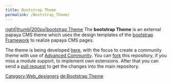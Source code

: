 ```yaml
---
title: Bootstrap Theme
permalink: /Bootstrap_Theme/
---
```


[right|thumb|200px|bootstrap Theme](/File:Bootstraptheme.png.md) The **bootstrap Theme** is an external papaya CMS theme which uses the design templates of the [bootstrap Framework](http://en.wikipedia.org/wiki/Twitter_Bootstrap) to realize papaya CMS pages.

The theme is being developed [here](https://github.com/MKelm/pcms-bootstrap-theme), with the focus to create a community theme with use of [Advanced Community](/Advanced_Community.md). You can [fork](https://help.github.com/articles/fork-a-repo) this repository, if you miss a module support, to implement own extensions. After that you can send a [pull request](https://help.github.com/articles/using-pull-requests) to get the changes into the main repository.

[Category:Web_designers](export_en/Category:Web_designers.md) [de:Bootstrap Theme](/de:Bootstrap_Theme.md)